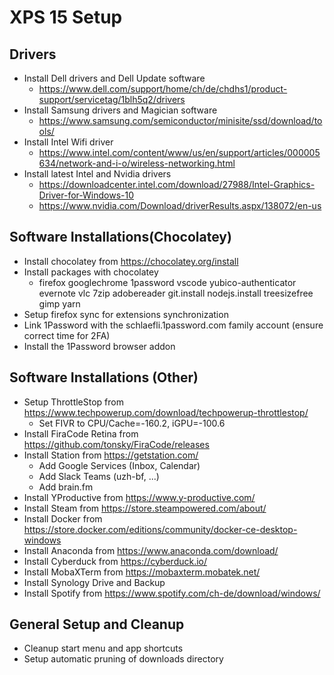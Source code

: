 # XPS 15 Setup

## Drivers
- Install Dell drivers and Dell Update software
  - https://www.dell.com/support/home/ch/de/chdhs1/product-support/servicetag/1blh5q2/drivers
- Install Samsung drivers and Magician software
  - https://www.samsung.com/semiconductor/minisite/ssd/download/tools/
- Install Intel Wifi driver
  - https://www.intel.com/content/www/us/en/support/articles/000005634/network-and-i-o/wireless-networking.html
- Install latest Intel and Nvidia drivers
  - https://downloadcenter.intel.com/download/27988/Intel-Graphics-Driver-for-Windows-10
  - https://www.nvidia.com/Download/driverResults.aspx/138072/en-us

## Software Installations(Chocolatey)
- Install chocolatey from https://chocolatey.org/install
- Install packages with chocolatey
  - firefox googlechrome 1password vscode yubico-authenticator evernote vlc 7zip adobereader git.install nodejs.install treesizefree gimp  yarn 
- Setup firefox sync for extensions synchronization
- Link 1Password with the schlaefli.1password.com family account (ensure correct time for 2FA)
- Install the 1Password browser addon
  
## Software Installations (Other)
- Setup ThrottleStop from https://www.techpowerup.com/download/techpowerup-throttlestop/
  - Set FIVR to CPU/Cache=-160.2, iGPU=-100.6
- Install FiraCode Retina from https://github.com/tonsky/FiraCode/releases
- Install Station from https://getstation.com/
  - Add Google Services (Inbox, Calendar)
  - Add Slack Teams (uzh-bf, ...)
  - Add brain.fm
- Install YProductive from https://www.y-productive.com/
- Install Steam from https://store.steampowered.com/about/
- Install Docker from https://store.docker.com/editions/community/docker-ce-desktop-windows
- Install Anaconda from https://www.anaconda.com/download/
- Install Cyberduck from https://cyberduck.io/
- Install MobaXTerm from https://mobaxterm.mobatek.net/
- Install Synology Drive and Backup
- Install Spotify from https://www.spotify.com/ch-de/download/windows/

## General Setup and Cleanup
- Cleanup start menu and app shortcuts
- Setup automatic pruning of downloads directory
